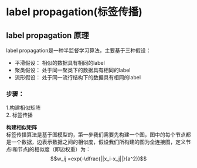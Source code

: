 # label propagation(标签传播)

## label propagation 原理

label propagation是一种半监督学习算法，主要基于三种假设：<br>
- 平滑假设： 相似的数据具有相同的label
- 聚类假设： 处于同一聚类下的数据具有相同的label
- 流形假设： 处于同一流行结构下的数据具有相同的label

### 步骤： <br>
1.构建相似矩阵 <br> 2. 标签传播 <br>

**构建相似矩阵** <br>
标签传播算法是基于图模型的，第一步我们需要先构建一个图，图中的每个节点都是一个数据，边表示数据之间的相似度，假设我们所构建的图为全连接图，定义节点i和节点j的相似度（即边权重）为：<br>
$$w_ij =exp(-\dfrac{||x_i-x_j||}{a^2})$$




